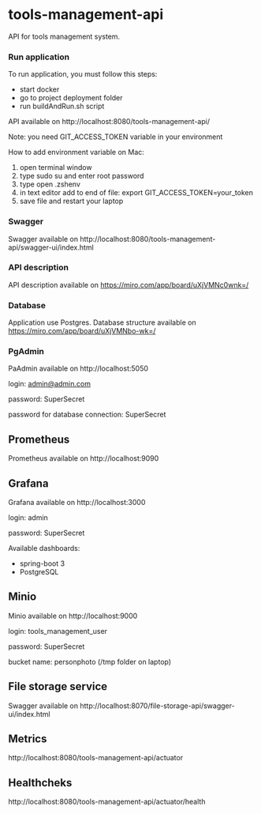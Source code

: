 # tools-management-api
API for tools management system.

### Run application
To run application, you must follow this steps:
- start docker
- go to project deployment folder
- run buildAndRun.sh script

API available on http://localhost:8080/tools-management-api/

Note: you need GIT_ACCESS_TOKEN variable in your environment

How to add environment variable on Mac:
1. open terminal window
2. type sudo su and enter root password
3. type open .zshenv
4. in text editor add to end of file: export GIT_ACCESS_TOKEN=your_token
5. save file and restart your laptop

### Swagger
Swagger available on http://localhost:8080/tools-management-api/swagger-ui/index.html

### API description
API description available on https://miro.com/app/board/uXjVMNc0wnk=/

### Database
Application use Postgres. Database structure available on https://miro.com/app/board/uXjVMNbo-wk=/

### PgAdmin
PaAdmin available on http://localhost:5050

login: admin@admin.com

password: SuperSecret

password for database connection: SuperSecret

## Prometheus
Prometheus available on http://localhost:9090

## Grafana
Grafana available on http://localhost:3000

login: admin

password: SuperSecret

Available dashboards:
- spring-boot 3
- PostgreSQL

## Minio
Minio available on http://localhost:9000

login: tools_management_user

password: SuperSecret

bucket name: personphoto (/tmp folder on laptop)

## File storage service
Swagger available on http://localhost:8070/file-storage-api/swagger-ui/index.html

## Metrics
http://localhost:8080/tools-management-api/actuator

## Healthcheks
http://localhost:8080/tools-management-api/actuator/health
